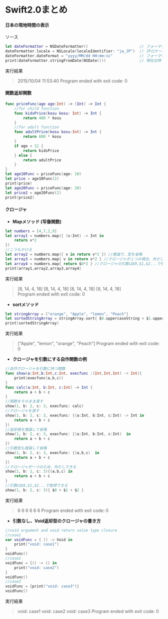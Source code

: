 # Swift2.0まとめ

#### 日本の現地時間の表示

ソース

```swift
let dateFormatter = NSDateFormatter()                       // フォーマットの取得
dateFormatter.locale = NSLocale(localeIdentifier: "ja_JP")  // JPロケール
dateFormatter.dateFormat = "yyyy/MM/dd HH:mm:ss"            // フォーマットの指定
print(dateFormatter.stringFromDate(NSDate()))               // 現在日時
```

実行結果
>2015/10/04 11:53:40
>Program ended with exit code: 0

#### 関数返却関数
```swift
func priceFunc(age age:Int) -> (Int) -> Int {
    //for child function
    func kidsPrice(kosu kosu: Int) -> Int {
        return 400 * kosu
    }
    //for adult function
    func adultPrice(kosu kosu:Int) -> Int {
        return 600 * kosu
    }
    if age < 12 {
        return kidsPrice
    } else {
        return adultPrice
    }
}
let age10Func = priceFunc(age: 10)
let price = age10Func(2)
print(price)
let age20Func = priceFunc(age: 20)
let price2 = age20Func(2)
print(price2)
```

#### クロージャ

* __Mapメソッド (写像関数)__
```swift
let numbers = [4,7,2,9]
let array1 = numbers.map({ (v:Int) -> Int in
    return v*2
})
//こうもかける
let array2 = numbers.map({ v in return v*2 }) //推論で、型を省略
let array3 = numbers.map{ v in return v*2 } //クロージャが１つの場合、外だしできる
let array4 = numbers.map{ return $0*2 } //クロージャの引数は$0,$1,$2...で参照
print(array1,array2,array3,array4)
```
実行結果
>[8, 14, 4, 18] [8, 14, 4, 18] [8, 14, 4, 18] [8, 14, 4, 18]  
>Program ended with exit code: 0

* __sortメソッド__
```swift
let stringArray = ["orange", "Apple", "lemon", "Peach"]
let sortedStringArray = stringArray.sort{ $0.uppercaseString < $1.uppercaseString }
print(sortedStringArray)
```
実行結果
>["Apple", "lemon", "orange", "Peach"]
>Program ended with exit code: 0

* __クロージャを引数にする自作関数の例__
```swift
//自作クロージャを引数に持つ関数
func show(a:Int,b:Int,c:Int, execfunc :(Int,Int,Int) -> Int){
    print(execfunc(a,b,c))
}
func calc(a:Int, b:Int, c:Int) -> Int {
    return a + b + c
}
//関数をそのまま渡す
show(1, b: 2, c: 3, execfunc: calc)
//クロージャを渡す
show(1, b: 2, c: 3, execfunc: {(a:Int, b:Int, c:Int) -> Int in
    return a + b + c
})
//返却値を推論して省略
show(1, b: 2, c: 3, execfunc: {(a:Int, b:Int, c:Int)  in
    return a + b + c
})
//引数型も推論して省略
show(1, b: 2, c: 3, execfunc: {(a,b,c)  in
    return a + b + c
})
//クロージャが一つのため、外だしできる
show(1, b: 2, c: 3){(a,b,c) in
    return a + b + c
}
//引数は$0,$1,$2...で取得できる
show(1, b: 2, c: 3){ $0 + $1 + $2 }
```
実行結果
>6
>6
>6
>6
>6
>6
>Program ended with exit code: 0

* __引数なし、Void返却型のクロージャの書き方__
```swift
//void argument and void return value type closure
//case1
var voidFunc = { () -> Void in
    print("void: case1")
}
voidFunc()
//case2
voidFunc = {() -> () in
    print("void: case2")
}
voidFunc()
//case3
voidFunc = {print("void: case3")}
voidFunc()
```
実行結果
>void: case1
>void: case2
>void: case3
>Program ended with exit code: 0
